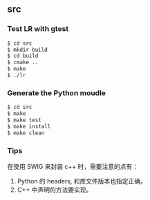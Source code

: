 ## src

### Test LR with gtest

```bash
$ cd src
$ mkdir build
$ cd build
$ cmake ..
$ make
$ ./lr
```

### Generate the Python moudle

```bash
$ cd src
$ make
$ make test
$ make install
$ make clean
```

### Tips

在使用 SWIG 来封装 c++ 时，需要注意的点有：

1. Python 的 headers, 和库文件版本也指定正确。
2. C++ 中声明的方法要实现。
